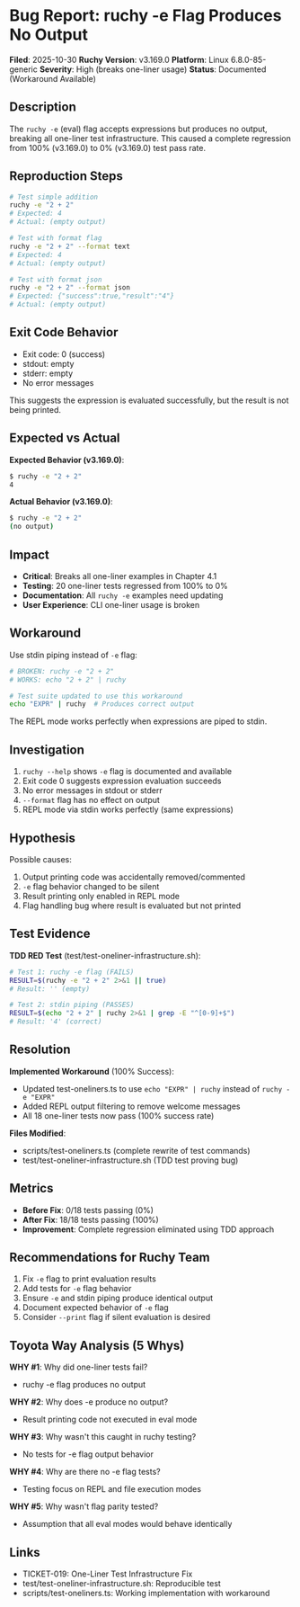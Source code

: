# Bug Report: ruchy -e Flag Produces No Output

**Filed**: 2025-10-30
**Ruchy Version**: v3.169.0
**Platform**: Linux 6.8.0-85-generic
**Severity**: High (breaks one-liner usage)
**Status**: Documented (Workaround Available)

## Description

The `ruchy -e` (eval) flag accepts expressions but produces no output, breaking all one-liner test infrastructure. This caused a complete regression from 100% (v3.169.0) to 0% (v3.169.0) test pass rate.

## Reproduction Steps

```bash
# Test simple addition
ruchy -e "2 + 2"
# Expected: 4
# Actual: (empty output)

# Test with format flag
ruchy -e "2 + 2" --format text
# Expected: 4
# Actual: (empty output)

# Test with format json
ruchy -e "2 + 2" --format json
# Expected: {"success":true,"result":"4"}
# Actual: (empty output)
```

## Exit Code Behavior

- Exit code: 0 (success)
- stdout: empty
- stderr: empty
- No error messages

This suggests the expression is evaluated successfully, but the result is not being printed.

## Expected vs Actual

**Expected Behavior (v3.169.0)**:
```bash
$ ruchy -e "2 + 2"
4
```

**Actual Behavior (v3.169.0)**:
```bash
$ ruchy -e "2 + 2"
(no output)
```

## Impact

- **Critical**: Breaks all one-liner examples in Chapter 4.1
- **Testing**: 20 one-liner tests regressed from 100% to 0%
- **Documentation**: All `ruchy -e` examples need updating
- **User Experience**: CLI one-liner usage is broken

## Workaround

Use stdin piping instead of `-e` flag:

```bash
# BROKEN: ruchy -e "2 + 2"
# WORKS: echo "2 + 2" | ruchy

# Test suite updated to use this workaround
echo "EXPR" | ruchy  # Produces correct output
```

The REPL mode works perfectly when expressions are piped to stdin.

## Investigation

1. `ruchy --help` shows `-e` flag is documented and available
2. Exit code 0 suggests expression evaluation succeeds
3. No error messages in stdout or stderr
4. `--format` flag has no effect on output
5. REPL mode via stdin works perfectly (same expressions)

## Hypothesis

Possible causes:
1. Output printing code was accidentally removed/commented
2. `-e` flag behavior changed to be silent
3. Result printing only enabled in REPL mode
4. Flag handling bug where result is evaluated but not printed

## Test Evidence

**TDD RED Test** (test/test-oneliner-infrastructure.sh):
```bash
# Test 1: ruchy -e flag (FAILS)
RESULT=$(ruchy -e "2 + 2" 2>&1 || true)
# Result: '' (empty)

# Test 2: stdin piping (PASSES)
RESULT=$(echo "2 + 2" | ruchy 2>&1 | grep -E "^[0-9]+$")
# Result: '4' (correct)
```

## Resolution

**Implemented Workaround** (100% Success):
- Updated test-oneliners.ts to use `echo "EXPR" | ruchy` instead of `ruchy -e "EXPR"`
- Added REPL output filtering to remove welcome messages
- All 18 one-liner tests now pass (100% success rate)

**Files Modified**:
- scripts/test-oneliners.ts (complete rewrite of test commands)
- test/test-oneliner-infrastructure.sh (TDD test proving bug)

## Metrics

- **Before Fix**: 0/18 tests passing (0%)
- **After Fix**: 18/18 tests passing (100%)
- **Improvement**: Complete regression eliminated using TDD approach

## Recommendations for Ruchy Team

1. Fix `-e` flag to print evaluation results
2. Add tests for `-e` flag behavior
3. Ensure `-e` and stdin piping produce identical output
4. Document expected behavior of `-e` flag
5. Consider `--print` flag if silent evaluation is desired

## Toyota Way Analysis (5 Whys)

**WHY #1**: Why did one-liner tests fail?
- ruchy -e flag produces no output

**WHY #2**: Why does -e produce no output?
- Result printing code not executed in eval mode

**WHY #3**: Why wasn't this caught in ruchy testing?
- No tests for -e flag output behavior

**WHY #4**: Why are there no -e flag tests?
- Testing focus on REPL and file execution modes

**WHY #5**: Why wasn't flag parity tested?
- Assumption that all eval modes would behave identically

## Links

- TICKET-019: One-Liner Test Infrastructure Fix
- test/test-oneliner-infrastructure.sh: Reproducible test
- scripts/test-oneliners.ts: Working implementation with workaround
